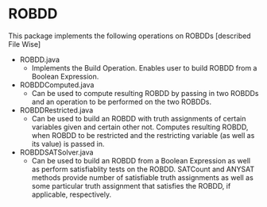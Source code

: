 ROBDD
=====

This package implements the following operations on ROBDDs [described File Wise]
 * ROBDD.java
   - Implements the Build Operation. Enables user to build ROBDD from a Boolean Expression.
 * ROBDDComputed.java
   - Can be used to compute resulting ROBDD by passing in two ROBDDs and an operation to be performed on the two ROBDDs. 
 * ROBDDRestricted.java
   - Can be used to build an ROBDD with truth assignments of certain variables given and certain other not. Computes resulting ROBDD, when ROBDD to be restricted and the restricting variable (as well as its value) is passed in.
 * ROBDDSATSolver.java
   - Can be used to build an ROBDD from a Boolean Expression as well as perform satisfiablity tests on the ROBDD. SATCount and ANYSAT methods provide number of satisfiable truth assignments as well as some particular truth assignment that satisfies the ROBDD, if applicable, respectively.
